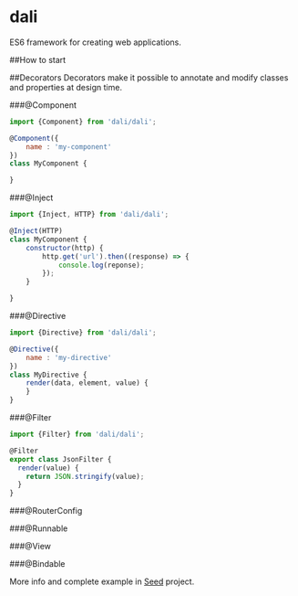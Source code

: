 # dali
ES6 framework for creating web applications.

##How to start

##Decorators
Decorators make it possible to annotate and modify classes and properties at design time.

###@Component
```javascript
import {Component} from 'dali/dali';

@Component({
    name : 'my-component'
})
class MyComponent {

}
```

###@Inject
```javascript
import {Inject, HTTP} from 'dali/dali';

@Inject(HTTP)
class MyComponent {
    constructor(http) {
        http.get('url').then((response) => {
            console.log(reponse);
        });
    }

}
```

###@Directive
```javascript
import {Directive} from 'dali/dali';

@Directive({
    name : 'my-directive'
})
class MyDirective {
    render(data, element, value) {
    }
}
```

###@Filter
```javascript
import {Filter} from 'dali/dali';

@Filter
export class JsonFilter {
  render(value) {
    return JSON.stringify(value);
  }
}
```

###@RouterConfig

###@Runnable

###@View

###@Bindable


More info and complete example in [Seed](https://github.com/epplestun/dali/tree/master/seed) project.
